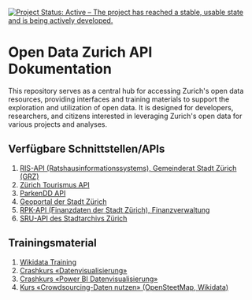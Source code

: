 [![Project Status: Active – The project has reached a stable, usable state and is being actively developed.](https://www.repostatus.org/badges/latest/active.svg)](https://www.repostatus.org/#active)

# Open Data Zurich API Dokumentation
This repository serves as a central hub for accessing Zurich's open data resources, providing interfaces and training materials to support the exploration and utilization of open data. It is designed for developers, researchers, and citizens interested in leveraging Zurich's open data for various projects and analyses.

## Verfügbare Schnittstellen/APIs

1. [RIS-API (Ratshausinformationssystems), Gemeinderat Stadt Zürich (GRZ)](/ris-api/)
1. [Zürich Tourismus API](/zt-api/)
1. [ParkenDD API](/parkendd-api/)
1. [Geoportal der Stadt Zürich](/geoportal/)
1. [RPK-API (Finanzdaten der Stadt Zürich), Finanzverwaltung](/rpk-api/)
1. [SRU-API des Stadtarchivs Zürich](/sar-sru-api/)

## Trainingsmaterial

1. [Wikidata Training](/wikidata-training/)
1. [Crashkurs «Datenvisualisierung»](/crashkurs-dataviz/)
1. [Crashkurs «Power BI Datenvisualisierung»](/crashkurs-dataviz-powerbi/)
1. [Kurs «Crowdsourcing-Daten nutzen» (OpenSteetMap, Wikidata)](/kurs-crowdsourced-data/)
